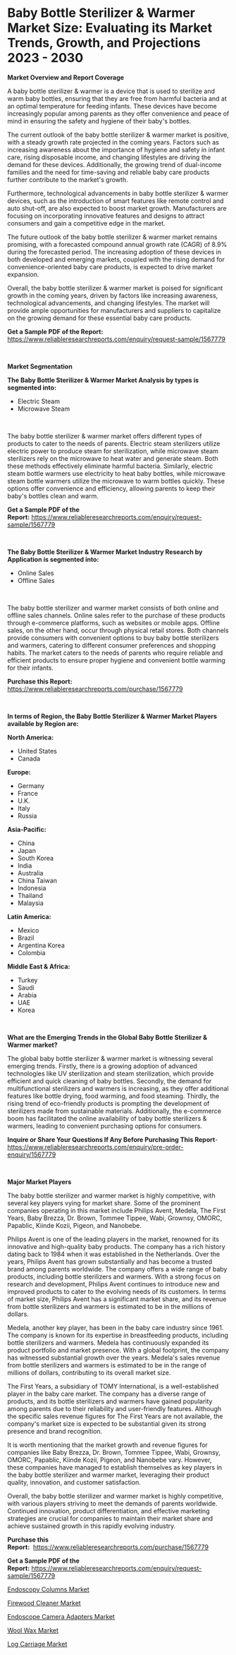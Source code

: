 <p><h1>Baby Bottle Sterilizer & Warmer Market Size: Evaluating its Market Trends, Growth, and Projections 2023 - 2030</h1></p><p><strong>Market Overview and Report Coverage</strong></p>
<p><p>A baby bottle sterilizer & warmer is a device that is used to sterilize and warm baby bottles, ensuring that they are free from harmful bacteria and at an optimal temperature for feeding infants. These devices have become increasingly popular among parents as they offer convenience and peace of mind in ensuring the safety and hygiene of their baby's bottles.</p><p>The current outlook of the baby bottle sterilizer & warmer market is positive, with a steady growth rate projected in the coming years. Factors such as increasing awareness about the importance of hygiene and safety in infant care, rising disposable income, and changing lifestyles are driving the demand for these devices. Additionally, the growing trend of dual-income families and the need for time-saving and reliable baby care products further contribute to the market's growth.</p><p>Furthermore, technological advancements in baby bottle sterilizer & warmer devices, such as the introduction of smart features like remote control and auto shut-off, are also expected to boost market growth. Manufacturers are focusing on incorporating innovative features and designs to attract consumers and gain a competitive edge in the market.</p><p>The future outlook of the baby bottle sterilizer & warmer market remains promising, with a forecasted compound annual growth rate (CAGR) of 8.9% during the forecasted period. The increasing adoption of these devices in both developed and emerging markets, coupled with the rising demand for convenience-oriented baby care products, is expected to drive market expansion.</p><p>Overall, the baby bottle sterilizer & warmer market is poised for significant growth in the coming years, driven by factors like increasing awareness, technological advancements, and changing lifestyles. The market will provide ample opportunities for manufacturers and suppliers to capitalize on the growing demand for these essential baby care products.</p></p>
<p><strong>Get a Sample PDF of the Report:</strong> <a href="https://www.reliableresearchreports.com/enquiry/request-sample/1567779">https://www.reliableresearchreports.com/enquiry/request-sample/1567779</a></p>
<p>&nbsp;</p>
<p><strong>Market Segmentation</strong></p>
<p><strong>The Baby Bottle Sterilizer & Warmer Market Analysis by types is segmented into:</strong></p>
<p><ul><li>Electric Steam</li><li>Microwave Steam</li></ul></p>
<p>&nbsp;</p>
<p><p>The baby bottle sterilizer & warmer market offers different types of products to cater to the needs of parents. Electric steam sterilizers utilize electric power to produce steam for sterilization, while microwave steam sterilizers rely on the microwave to heat water and generate steam. Both these methods effectively eliminate harmful bacteria. Similarly, electric steam bottle warmers use electricity to heat baby bottles, while microwave steam bottle warmers utilize the microwave to warm bottles quickly. These options offer convenience and efficiency, allowing parents to keep their baby's bottles clean and warm.</p></p>
<p><strong>Get a Sample PDF of the Report:</strong>&nbsp;<a href="https://www.reliableresearchreports.com/enquiry/request-sample/1567779">https://www.reliableresearchreports.com/enquiry/request-sample/1567779</a></p>
<p>&nbsp;</p>
<p><strong>The Baby Bottle Sterilizer & Warmer Market Industry Research by Application is segmented into:</strong></p>
<p><ul><li>Online Sales</li><li>Offline Sales</li></ul></p>
<p>&nbsp;</p>
<p><p>The baby bottle sterilizer and warmer market consists of both online and offline sales channels. Online sales refer to the purchase of these products through e-commerce platforms, such as websites or mobile apps. Offline sales, on the other hand, occur through physical retail stores. Both channels provide consumers with convenient options to buy baby bottle sterilizers and warmers, catering to different consumer preferences and shopping habits. The market caters to the needs of parents who require reliable and efficient products to ensure proper hygiene and convenient bottle warming for their infants.</p></p>
<p><strong>Purchase this Report:</strong>&nbsp; <a href="https://www.reliableresearchreports.com/purchase/1567779">https://www.reliableresearchreports.com/purchase/1567779</a></p>
<p>&nbsp;</p>
<p><strong>In terms of Region, the Baby Bottle Sterilizer & Warmer Market Players available by Region are:</strong></p>
<p>
    <p> <strong> North America: </strong>
        <ul>
            <li>United States</li>
            <li>Canada</li>
        </ul>
        </p> 
    <p> <strong> Europe: </strong>
        <ul>
            <li>Germany</li>
            <li>France</li>
            <li>U.K.</li>
            <li>Italy</li>
            <li>Russia</li>
        </ul>
        </p> 
    <p> <strong> Asia-Pacific: </strong>
        <ul>
            <li>China</li>
            <li>Japan</li>
            <li>South Korea</li>
            <li>India</li>
            <li>Australia</li>
            <li>China Taiwan</li>
            <li>Indonesia</li>
            <li>Thailand</li>
            <li>Malaysia</li>
        </ul>
        </p> 
    <p> <strong> Latin America: </strong>
        <ul>
            <li>Mexico</li>
            <li>Brazil</li>
            <li>Argentina Korea</li>
            <li>Colombia</li>
        </ul>
        </p> 
    <p> <strong> Middle East & Africa: </strong>
        <ul>
            <li>Turkey</li>
            <li>Saudi</li>
            <li>Arabia</li>
            <li>UAE</li>
            <li>Korea</li>
        </ul>
    </p>
    </p>
<p>&nbsp;</p>
<p><strong>What are the Emerging Trends in the Global Baby Bottle Sterilizer & Warmer market?</strong></p>
<p><p>The global baby bottle sterilizer & warmer market is witnessing several emerging trends. Firstly, there is a growing adoption of advanced technologies like UV sterilization and steam sterilization, which provide efficient and quick cleaning of baby bottles. Secondly, the demand for multifunctional sterilizers and warmers is increasing, as they offer additional features like bottle drying, food warming, and food steaming. Thirdly, the rising trend of eco-friendly products is prompting the development of sterilizers made from sustainable materials. Additionally, the e-commerce boom has facilitated the online availability of baby bottle sterilizers & warmers, leading to convenient purchasing options for consumers.</p></p>
<p><strong>Inquire or Share Your Questions If Any Before Purchasing This Report</strong>- <a href="https://www.reliableresearchreports.com/enquiry/pre-order-enquiry/1567779">https://www.reliableresearchreports.com/enquiry/pre-order-enquiry/1567779</a></p>
<p>&nbsp;</p>
<p><strong>Major Market Players</strong></p>
<p><p>The baby bottle sterilizer and warmer market is highly competitive, with several key players vying for market share. Some of the prominent companies operating in this market include Philips Avent, Medela, The First Years, Baby Brezza, Dr. Brown, Tommee Tippee, Wabi, Grownsy, OMORC, Papablic, Kiinde Kozii, Pigeon, and Nanobebe.</p><p>Philips Avent is one of the leading players in the market, renowned for its innovative and high-quality baby products. The company has a rich history dating back to 1984 when it was established in the Netherlands. Over the years, Philips Avent has grown substantially and has become a trusted brand among parents worldwide. The company offers a wide range of baby products, including bottle sterilizers and warmers. With a strong focus on research and development, Philips Avent continues to introduce new and improved products to cater to the evolving needs of its customers. In terms of market size, Philips Avent has a significant market share, and its revenue from bottle sterilizers and warmers is estimated to be in the millions of dollars.</p><p>Medela, another key player, has been in the baby care industry since 1961. The company is known for its expertise in breastfeeding products, including bottle sterilizers and warmers. Medela has continuously expanded its product portfolio and market presence. With a global footprint, the company has witnessed substantial growth over the years. Medela's sales revenue from bottle sterilizers and warmers is estimated to be in the range of millions of dollars, contributing to its overall market size.</p><p>The First Years, a subsidiary of TOMY International, is a well-established player in the baby care market. The company has a diverse range of products, and its bottle sterilizers and warmers have gained popularity among parents due to their reliability and user-friendly features. Although the specific sales revenue figures for The First Years are not available, the company's market size is expected to be substantial given its strong presence and brand recognition.</p><p>It is worth mentioning that the market growth and revenue figures for companies like Baby Brezza, Dr. Brown, Tommee Tippee, Wabi, Grownsy, OMORC, Papablic, Kiinde Kozii, Pigeon, and Nanobebe vary. However, these companies have managed to establish themselves as key players in the baby bottle sterilizer and warmer market, leveraging their product quality, innovation, and customer satisfaction.</p><p>Overall, the baby bottle sterilizer and warmer market is highly competitive, with various players striving to meet the demands of parents worldwide. Continued innovation, product differentiation, and effective marketing strategies are crucial for companies to maintain their market share and achieve sustained growth in this rapidly evolving industry.</p></p>
<p><strong>Purchase this Report:</strong>&nbsp;&nbsp;<a href="https://www.reliableresearchreports.com/purchase/1567779">https://www.reliableresearchreports.com/purchase/1567779</a></p>
<p></p>
<p><strong>Get a Sample PDF of the Report:</strong>&nbsp;<a href="https://www.reliableresearchreports.com/enquiry/request-sample/1567779">https://www.reliableresearchreports.com/enquiry/request-sample/1567779</a></p>
<p><p><a href="https://github.com/lilstefpacute/Market-Research-Report-List-1/blob/main/endoscopy-columns-market.md">Endoscopy Columns Market</a></p><p><a href="https://www.linkedin.com/pulse/firewood-cleaner-market-challenges-opportunities-growth-fmdhe/">Firewood Cleaner Market</a></p><p><a href="https://github.com/rexevange/Market-Research-Report-List-1/blob/main/endoscope-camera-adapters-market.md">Endoscope Camera Adapters Market</a></p><p><a href="https://medium.com/@jenniferwhite656/wool-wax-market-size-growth-forecast-2023-2030-673d99575b17">Wool Wax Market</a></p><p><a href="https://www.linkedin.com/pulse/log-carriage-market-research-report-unlocks-analysis-financial-iyxue/">Log Carriage Market</a></p></p>
